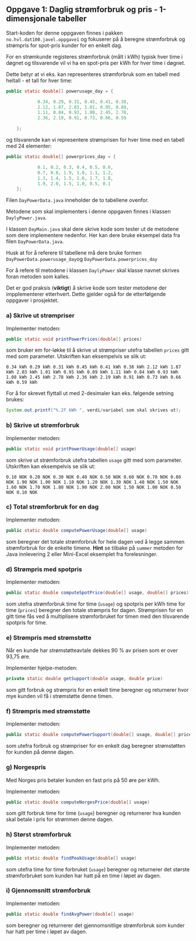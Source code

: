 ## Oppgave 1: Daglig strømforbruk og pris - 1-dimensjonale tabeller

Start-koden for denne oppgaven finnes i pakken `no.hvl.dat100.javel.oppgave1` og fokuserer på å beregne strømforbruk og strømpris for spot-pris kunder for en enkelt dag.

For en strømkunde registeres strømforbruk (målt i kWh) typisk hver time i døgnet og tilsvarende vil vi ha en spot-pris per kWh for hver time i døgnet.

Dette betyr at vi eks. kan representeres strømforbruk som en tabell med heltall - et tall for hver time:

```java
public static double[] powerusage_day = {

            0.34, 0.29, 0.31, 0.45, 0.41, 0.38,
            2.12, 1.87, 2.03, 1.01, 0.95, 0.89,
            1.11, 0.84, 0.93, 1.08, 2.45, 2.78,
            2.36, 2.19, 0.91, 0.73, 0.66, 0.59

    };
```

og tilsvarende kan vi representere strømprisen for hver time med en tabell med 24 elementer:

```java
public static double[] powerprices_day = {

            0.1, 0.2, 0.3, 0.4, 0.5, 0.6,
            0.7, 0.8, 1.9, 1.0, 1.1, 1.2,
            1.3, 1.4, 1.5, 1.6, 1.7, 1.8,
            1.9, 2.0, 1.5, 1.0, 0.5, 0.1
    };
```

Filen `DayPowerData.java` inneholder de to tabellene ovenfor.

Metodene som skal implementers i denne oppgaven finnes i klassen `DaylyPower.java`. 

I klassen `DayMain.java` skal dere skrive kode som tester ut de metodene som dere implementere nedenfor. Her kan dere bruke eksempel data fra filen `DayPowerData.java`. 

Husk at for å referere til tabellene må dere bruke formen `DayPowerData.powerusage_day`og `DayPowerData.powerprices_day` 

For å refere til metodene i klassen `DaylyPower` skal klasse navnet skrives foran metoden som kalles. 

Det er god praksis (**viktigt**) å skrive kode som tester metodene der impplementerer etterhvert. Dette gjelder også for de etterfølgende oppgaver i prosjektet.

### a) Skrive ut strømpriser

Implementer metoden:

```java
public static void printPowerPrices(double[] prices)
```

som bruker em for-løkke til å skrive ut strømpriser utefra tabellen `prices` gitt med som parameter. Utskriften kan eksempelvis se slik ut:

```
0.34 kWh 0.29 kWh 0.31 kWh 0.45 kWh 0.41 kWh 0.38 kWh 2.12 kWh 1.87 kWh 2.03 kWh 1.01 kWh 0.95 kWh 0.89 kWh 1.11 kWh 0.84 kWh 0.93 kWh 1.08 kWh 2.45 kWh 2.78 kWh 2.36 kWh 2.19 kWh 0.91 kWh 0.73 kWh 0.66 kWh 0.59 kWh
```

For å for skrevet flyttall ut med 2-desimaler kan eks. følgende setning brukes: 

```java
System.out.printf("%.2f kWh ", verdi/variabel som skal skrives ut);
```


### b) Skrive ut strømforbruk

Implementer metoden:

```java
public static void printPowerUsage(double[] usage)
```
som skrive ut strømforbruk utefra tabellen `usage` gitt med som parameter. Utskriften kan eksempelvis se slik ut:

```
0.10 NOK 0.20 NOK 0.30 NOK 0.40 NOK 0.50 NOK 0.60 NOK 0.70 NOK 0.80 NOK 1.90 NOK 1.00 NOK 1.10 NOK 1.20 NOK 1.30 NOK 1.40 NOK 1.50 NOK 1.60 NOK 1.70 NOK 1.80 NOK 1.90 NOK 2.00 NOK 1.50 NOK 1.00 NOK 0.50 NOK 0.10 NOK
```

### c) Total strømforbruk for en dag

Implementer metoden:

```java
public static double computePowerUsage(double[] usage)
```

som beregner det totale strømforbruk for hele dagen ved å legge sammen strømforbruk for de enkelte timene. **Hint** se tilbake på `summer` metoden for Java innlevering 2 eller Mini-Excel eksemplet fra forelesninger.

### d) Strømpris med spotpris

Implementer metoden:

```java
public static double computeSpotPrice(double[] usage, double[] prices)
```

som utefra strømforbruk time for time (`usage`) og spotpris per kWh time for time (`prices`) beregner den totale strømpris for dagen. Strømprisen for en gitt time fås ved å multiplisere strømforbruket for timen med den tilsvarende spotpris for time.

### e) Strømpris med strømstøtte

Når en kunde har strømstøtteavtale dekkes 90 % av prisen som er over 93,75 øre.

Implementer hjelpe-metoden:

```java
private static double getSupport(double usage, double price)
```

som gitt forbruk og strømpris for en enkelt time beregner og returnerer hvor mye kunden vil få i strømstøtte denne timen.

### f) Strømpris med strømstøtte

Implementer metoden:

```java
public static double computePowerSupport(double[] usage, double[] prices)
```

som utefra forbruk og strømpriser for en enkelt dag beregner strømstøtten for kunden på denne dagen.

### g) Norgespris

Med Norges pris betaler kunden en fast pris på 50 øre per kWh. 

Implementer metoden:
```java
public static double computeNorgesPrice(double[] usage)
```

som gitt forbruk time for time (`usage`) beregner og returnerer hva kunden skal betale i pris for strømmen denne dagen.

### h) Størst strømforbruk

Implementer metoden:

```java
public static double findPeakUsage(double[] usage)
```

som utefra time for time forbruket (`usage`) beregner og returnerer det største strømforbruket som kunden har hatt på en time i løpet av dagen.

### i) Gjennomsnitt strømforbruk

Implementer metoden:

```java
public static double findAvgPower(double[] usage)
```

som beregner og returnerer det gjennomsnitlige strømforbruk som kunder har hatt per time i løpet av dagen.





